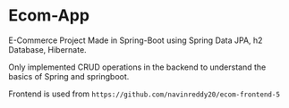 # Ecom-App
E-Commerce Project Made in Spring-Boot using Spring Data JPA, h2 Database, Hibernate.

Only implemented CRUD operations in the backend to understand the basics of Spring and springboot.

Frontend is used from ```https://github.com/navinreddy20/ecom-frontend-5```
